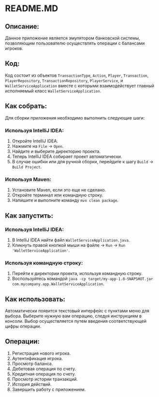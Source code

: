 # README.MD

## Описание:
Данное приложение является эмулятором банковской системы, позволяющим пользователю осуществлять операции с балансами игроков.

## Код:
Код состоит из объектов `TransactionType`, `Action`, `Player`, `Transaction`, `PlayerRepository`, `TransactionRepository`, `PlayerService`, и `WalletServiceApplication` вместе с которыми взаимодействует главный исполняемый класс `WalletServiceApplication`.

## Как собрать:

Для сборки приложения необходимо выполнить следующие шаги:

### Используя IntelliJ IDEA:

1. Откройте IntelliJ IDEA.
2. Нажмите на `File` -> `Open`.
3. Найдите и выберите директорию проекта.
4. Теперь IntelliJ IDEA собирает проект автоматически.
5. В случае ошибки или для ручной сборки, перейдите к шагу `Build` -> `Build Project`.

### Используя Maven:

1. Установите Maven, если это еще не сделано.
2. Откройте терминал или командную строку.
3. Напишите и выполните команду `mvn clean package`.

## Как запустить:

### Используя IntelliJ IDEA:

1. В IntelliJ IDEA найти файл `WalletServiceApplication.java`.
2. Кликнуть правой кнопкой мыши на файле -> `Run` -> `Run 'WalletServiceApplication'`.

### Используя командную строку:

1. Перейти к директории проекта, используя командную строку.
2. Воспользуйтесь командой `java -cp target/my-app-1.0-SNAPSHOT.jar com.mycompany.app.WalletServiceApplication`.

## Как использовать:

Автоматически появится текстовый интерфейс с пунктами меню для выбора. Выберите нужную вам операцию, следуя инструкциям в консоли. Выбор осуществляется путем введения соответствующей цифры операции.


## Операции:

1. Регистрация нового игрока.
2. Аутентификация игрока.
3. Просмотр баланса.
4. Дебетовая операция по счету.
5. Кредитная операция по счету.
6. Просмотр истории транзакций.
7. История действий.
8. Завершить работу с приложением.
